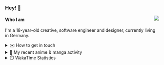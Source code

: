 ### Hey! 👋

[<img src="https://lanyard-profile-readme.vercel.app/api/228965621478588416" align="right">](https://discord.com/users/228965621478588416)

#### Who I am

I'm a 18-year-old creative, software engineer and designer, currently living in Germany.

<details>
  <summary>✉️ How to get in touch</summary>
  
> Sorted by how quickly you can expect a reply
- [Hit me up on Discord](https://discord.com/users/228965621478588416)
- [Hit me up on Twitter](https://twitter.com/cruggdev)
- [Send me a mail](mailto:me@crg.sh)
</details>


<details>
  <summary>🌸 My recent anime & manga activity</summary>
  
<!-- ANILIST_ACTIVITY:start -->

-   📺 Plans to watch [Unnamed Memory](https://anilist.co/anime/158709) (12:15, 13 August 2024)
-   📺 Rewatched 1 of [Rascal Does Not Dream of a Dreaming Girl](https://anilist.co/anime/104157) (19:09, 10 August 2024)
-   📺 Plans to watch [Saekano: How to Raise a Boring Girlfriend](https://anilist.co/anime/20657) (16:02, 10 August 2024)
-   📺 Watched episode 3 of [Alya Sometimes Hides Her Feelings in Russian](https://anilist.co/anime/162804) (12:56, 08 August 2024)
-   📺 Rewatched 13 of [Rascal Does Not Dream of Bunny Girl Senpai](https://anilist.co/anime/101291) (13:04, 06 August 2024)

<!-- ANILIST_ACTIVITY:end -->
</details>

<details>
  <summary>⏱️ WakaTime Statistics</summary>

<!--START_SECTION:waka-->

```txt
From: 06 August 2024 - To: 13 August 2024

TypeScript   26 mins         ███████████████░░░░░░░░░░   59.61 %
JSON         10 mins         █████▓░░░░░░░░░░░░░░░░░░░   22.99 %
Prisma       3 mins          ██░░░░░░░░░░░░░░░░░░░░░░░   08.50 %
Markdown     1 min           █░░░░░░░░░░░░░░░░░░░░░░░░   04.27 %
Bash         0 secs          ▒░░░░░░░░░░░░░░░░░░░░░░░░   01.78 %
```

<!--END_SECTION:waka-->
</details>
